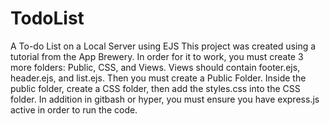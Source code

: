 # TodoList
A To-do List on a Local Server using EJS
This project was created using a tutorial from the App Brewery. 
In order for it to work, you must create 3 more folders: Public, CSS, and Views.
Views should contain footer.ejs, header.ejs, and list.ejs.
Then you must create a Public Folder. Inside the public folder, create a CSS folder, then add the styles.css into the CSS folder.
In addition in gitbash or hyper, you must ensure you have express.js active in order to run the code.



